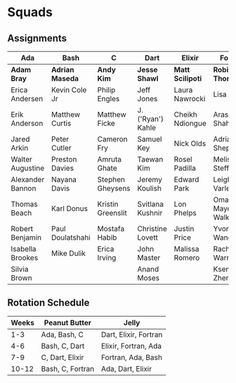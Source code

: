 # Squads

## Assignments

| Ada              | Bash              | C                 | Dart             | Elixir             | Fortran             |
| ---------------- | ----------------- | ----------------- | ---------------- | ------------------ | ------------------- |
| **Adam Bray**    | **Adrian Maseda** | **Andy Kim**      | **Jesse Shawl**  | **Matt Scilipoti** | **Robin Thomas**    |
| Erica Andersen   | Kevin Cole Jr     | Philip Engles     | Jeff Jones       | Laura Nawrocki     | Lisa Scott          |
| Erik Anderson    | Matthew Curtis    | Matthew Ficke     | J.('Ryan') Kahle | Cheikh Ndiongue    | Arash Shahry        |
| Jared Arkin      | Peter Cutler      | Cameron Fry       | Samuel Key       | Nick Olds          | Adrian Shepelavey   |
| Walter Augustine | Preston Davies    | Amruta Ghate      | Taewan Kim       | Rosel Padilla      | Melissa Steffan     |
| Alexander Bannon | Nayana Davis      | Stephen Gheysens  | Jeremy Koulish   | Edward Park        | Leigh Varley        |
| Thomas Beach     | Karl Donus        | Kristin Greenslit | Svitlana Kushnir | Lon Phelps         | Omari Mayers-Walker |
| Robert Benjamin  | Paul Doulatshahi  | Mostafa Habib     | Christine Lovett | Justin Price       | Yvonne Wang         |
| Isabella Brookes | Mike Dulik        | Erica Irving      | John Master      | Malissa Romero     | Rachel Warren       |
| Silvia Brown     |                   |                   | Anand Moses      |                    | Ksenia Zherdeva     |

## Rotation Schedule

| Weeks | Peanut Butter    | Jelly                 |
| ----- | ---------------- | --------------------- |
| 1-3   | Ada, Bash, C     | Dart, Elixir, Fortran |
| 4-6   | Bash, C, Dart    | Elixir, Fortran, Ada  |
| 7-9   | C, Dart, Elixir  | Fortran, Ada, Bash    |
| 10-12 | Bash, C, Fortran | Ada, Dart, Elixir     |
